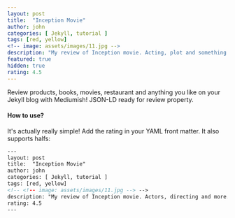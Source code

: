 ```yaml
---
layout: post
title:  "Inception Movie"
author: john
categories: [ Jekyll, tutorial ]
tags: [red, yellow]
<!-- image: assets/images/11.jpg -->
description: "My review of Inception movie. Acting, plot and something else in this short description."
featured: true
hidden: true
rating: 4.5
---
```


Review products, books, movies, restaurant and anything you like on your Jekyll blog with Mediumish! JSON-LD ready for review property.

#### How to use?

It's actually really simple! Add the rating in your YAML front matter. It also supports halfs:

```html
---
layout: post
title:  "Inception Movie"
author: john
categories: [ Jekyll, tutorial ]
tags: [red, yellow]
<!-- <!-- image: assets/images/11.jpg --> -->
description: "My review of Inception movie. Actors, directing and more."
rating: 4.5
---
```

